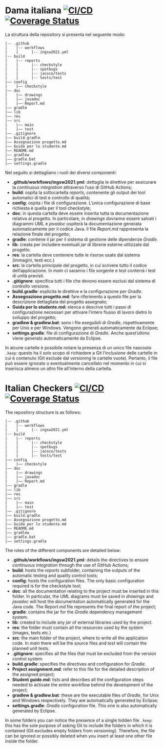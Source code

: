 # Dama italiana [![CI/CD](https://github.com/softeng2021-inf-uniba/progetto2021ter-vijayashanker/actions/workflows/ingsw2021.yml/badge.svg)](https://github.com/softeng2021-inf-uniba/progetto2021ter-vijayashanker/actions/workflows/ingsw2021.yml) [![Coverage Status](https://coveralls.io/repos/github/softeng2021-inf-uniba/progetto2021ter-vijayashanker/badge.svg?t=aUA7xi&service=github)](https://coveralls.io/github/softeng2021-inf-uniba/progetto2021ter-vijayashanker)


La struttura della repository si presenta nel seguente modo:
```
|-- .github
|    |-- workflows
|    |      |-- ingsw2021.yml
|-- build
|    |-- reports
|    |      |-- checkstyle
|    |      |-- spotbugs
|    |      |-- jacoco/tests
|    |      |-- tests/test
|–– config
|    |–– checkstyle
|–– doc
|    |–– drawings
|    |–– javadoc 
|    |–– Report.md
|–– gradle
|–– lib
|–– res
|–– src
|    |–– main
|    |–– test
|–– .gitignore
|–– build.gradle
|–– Assegnazione progetto.md
|–– Guida per lo studente.md
|–– README.md
|–– gradlew
|–– gradle.bat
|–– settings.gradle
```

Nel seguito si dettagliano i ruoli dei diversi componenti:
- **.github/workflows/ingsw2021.yml**: dettaglia le direttive per assicurare la *continuous integration* attraverso l’uso di GitHub Actions;
- **build**: ospita la sottocartella *reports*, contenente gli output dei tool automatici di test e controllo di qualità;
- **config**: ospita i file di configurazione. L’unica configurazione di base richiesta è quella per il tool checkstyle;
- **doc**: in questa cartella deve essere inserita tutta la documentazione relativa al progetto. In particolare, in *drawings* dovranno essere salvati i diagrammi UML e *javadoc* ospiterà la documentazione generata automaticamente per il codice Java. Il file *Report.md* rappresenta la relazione finale del progetto;
- **gradle**: contiene il jar per il sistema di gestione delle dipendenze *Gradle*.
- **lib**: creata per includere eventuali *jar* di librerie esterne utilizzate dal progetto.
- **res**: la cartella deve contenere tutte le risorse usate dal sistema (immagini, testi ecc.)
- **src**: la cartella principale del progetto, in cui scrivere tutto il codice dell’applicazione. In *main* ci saranno i file sorgente e *test* conterrà i test di unità previsti.
- **.gitignore**: specifica tutti i file che devono essere esclusi dal sistema di controllo versione.
- **build.gradle**: esplicita le direttive e la configurazione per *Gradle*. 
- **Assegnazione progetto.md**: fare riferimento a questo file per la descrizione dettagliata del progetto assegnato;
- **Guida per lo studente.md:** elenca e descrive tutti i passi di configurazione necessari per attivare l’intero flusso di lavoro dietro lo sviluppo del progetto;
- **gradlew & gradlew.bat**: sono i file eseguibili di *Gradle*, rispettivamente per Unix e per Windows. Vengono generati automaticamente da Eclipse;
- **settings.gradle**: file di configurazione di *Gradle*. Anche quest’ultimo viene generato automaticamente da Eclipse.

In alcune cartelle è possibile notare la presenza di un unico file nascosto `.keep`: questo ha il solo scopo di richiedere a Git l’inclusione delle cartelle in cui è contenuto (Git esclude dal *versioning* le cartelle vuote). Pertanto, il file può essere ignorato o eventualmente cancellato nel momento in cui si inserisca almeno un altro file all’interno della cartella.


# Italian Checkers [![CI/CD](https://github.com/softeng2021-inf-uniba/progetto2021ter-vijayashanker/actions/workflows/ingsw2021.yml/badge.svg)](https://github.com/softeng2021-inf-uniba/progetto2021ter-vijayashanker/actions/workflows/ingsw2021.yml) [![Coverage Status](https://coveralls.io/repos/github/softeng2021-inf-uniba/progetto2021ter-vijayashanker/badge.svg?t=aUA7xi&service=github)](https://coveralls.io/github/softeng2021-inf-uniba/progetto2021ter-vijayashanker)


The repository structure is as follows:
```
|-- .github
|    |-- workflows
|    |      |-- ingsw2021.yml
|-- build
|    |-- reports
|    |      |-- checkstyle
|    |      |-- spotbugs
|    |      |-- jacoco/tests
|    |      |-- tests/test
|–– config
|    |–– checkstyle
|–– doc
|    |–– drawings
|    |–– javadoc 
|    |–– Report.md
|–– gradle
|–– lib
|–– res
|–– src
|    |–– main
|    |–– test
|–– .gitignore
|–– build.gradle
|–– Assegnazione progetto.md
|–– Guida per lo studente.md
|–– README.md
|–– gradlew
|–– gradle.bat
|–– settings.gradle
```

The roles of the different components are detailed below:
- **.github/workflows/ingsw2021.yml**: details the directives to ensure *continuous integration* through the use of GitHub Actions;
- **build**: hosts the *reports* subfolder, containing the outputs of the automatic testing and quality control tools;
- **config**: hosts the configuration files. The only basic configuration required is for the checkstyle tool;
- **doc**: all the documentation relating to the project must be inserted in this folder. In particular, the UML diagrams must be saved in *drawings* and *javadoc* will host the documentation automatically generated for the Java code. The *Report.md* file represents the final report of the project;
- **gradle**: contains the jar for the *Gradle* dependency management system.
- **lib**: created to include any *jar* of external libraries used by the project.
- **res**: the folder must contain all the resources used by the system (images, texts etc.)
- **src**: the main folder of the project, where to write all the application code. In *main* there will be the source files and *test* will contain the planned unit tests.
- **.gitignore**: specifies all the files that must be excluded from the version control system.
- **build.gradle**: specifies the directives and configuration for *Gradle*.
- **Project assignment.md**: refer to this file for the detailed description of the assigned project;
- **Student guide.md:** lists and describes all the configuration steps needed to activate the entire workflow behind the development of the project;
- **gradlew & gradlew.bat**: these are the executable files of *Gradle*, for Unix and Windows respectively. They are automatically generated by Eclipse;
- **settings.gradle**: *Gradle* configuration file. This one is also automatically generated by Eclipse.

In some folders you can notice the presence of a single hidden file `.keep`: this has the sole purpose of asking Git to include the folders in which it is contained (Git excludes empty folders from *versioning*). Therefore, the file can be ignored or possibly deleted when you insert at least one other file inside the folder.
